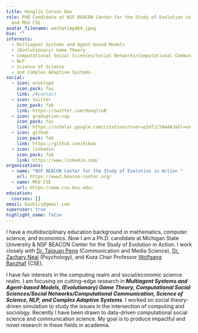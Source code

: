 ```yaml
---
title: Honglin Carson Bao
role: PhD Candidate at NSF BEACON Center for the Study of Evolution in Action
  and MSU CSE
avatar_filename: wechatimg469.jpeg
bio: ""
interests:
  - Multiagent Systems and Agent-based Models
  - (Evolutionary) Game Theory
  - Computational Social Sciences/Social Networks/Computational Communication
  - NLP
  - Science of Science
  - and Complex Adaptive Systems.
social:
  - icon: envelope
    icon_pack: fas
    link: /#contact
  - icon: twitter
    icon_pack: fab
    link: https://twitter.com/HonglinB
  - icon: graduation-cap
    icon_pack: fas
    link: https://scholar.google.com/citations?user=pSdfiCYAAAAJ&hl=en
  - icon: github
    icon_pack: fab
    link: https://github.com/hlbao
  - icon: linkedin
    icon_pack: fab
    link: https://www.linkedin.com/
organizations:
  - name: "NSF BEACON Center for the Study of Evolution in Action "
    url: https://www3.beacon-center.org/
  - name: MSU CSE
    url: https://www.cse.msu.edu/
education:
  courses: []
email: baohlcs@gmail.com
superuser: true
highlight_name: false
---
```

I have a multidisciplinary education background in mathematics, computer science, and economics. Now I am a Ph.D. candidate at Michigan State University & NSF BEACON Center for the Study of Evolution in Action. I work closely with [Dr. Taiquan Peng](https://comartsci.msu.edu/our-people/taiquan-winson-peng) (Communication and Media Science), [Dr. Zachary Neal](https://www.zacharyneal.com/) (Psychology), and Koza Chair Professor [Wolfgang Banzhaf](http://www.cse.msu.edu/~banzhafw/) (CSE).

I have fair interests in the computing realm and social/economic science realm. I am focusing on cutting-edge research in ***Multiagent Systems and Agent-based Models, (Evolutionary) Game Theory, Computational Social Sciences/Social Networks/Computational Communication, Science of Science, NLP, and Complex Adaptive Systems***. I worked on social theory-driven simulation to study the issues in the intersection of computing and sociology. Recently I have been drawn to data-driven computational social science and communication science. My goal is to produce impactful and novel research in these fields in academia.